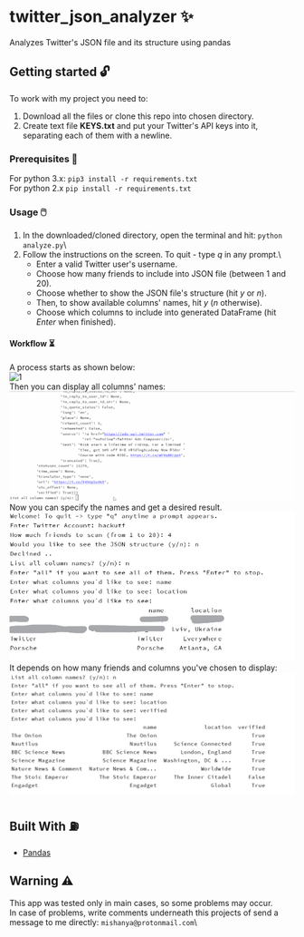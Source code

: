 # twitter_json_analyzer   :sparkles:
Analyzes Twitter's JSON file and its structure using pandas

## Getting started   :unlock:
To work with my project you need to:
1. Download all the files or clone this repo into chosen directory.
2. Create text file __KEYS.txt__ and put your Twitter's API keys into it, separating each of them with a newline.

### Prerequisites   :mag_right:
For python 3.x: `pip3 install -r requirements.txt`\
For python 2.x `pip install -r requirements.txt`

### Usage   :computer_mouse:
1. In the downloaded/cloned directory, open the terminal and hit: `python analyze.py`\
2. Follow the instructions on the screen. To quit - type _q_ in any prompt.\
   * Enter a valid Twitter user's username.
   * Choose how many friends to include into JSON file (between 1 and 20).
   * Choose whether to show the JSON file's structure (hit _y_ or _n_).
   * Then, to show available columns' names, hit _y_ (_n_ otherwise).
   * Choose which columns to include into generated DataFrame (hit _Enter_ when finished).
#### Workflow   :hourglass_flowing_sand:
A process starts as shown below:\
![1](/screenshots/workflow.gif)\
Then you can display all columns' names:\
![2](/screenshots/columnnames.gif)\
Now you can specify the names and get a desired result.\
![3](/screenshots/Inked.jpg)\
It depends on how many friends and columns you've chosen to display:\
![4](/screenshots/choice.png)

## Built With   :fuelpump:
* [Pandas](https://pandas.pydata.org/)

## Warning   :warning:
This app was tested only in main cases, so some problems may occur.\
In case of problems, write comments underneath this projects of send a message to me directly: `mishanya@protonmail.com`\
